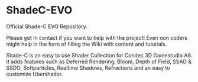 ShadeC-EVO
==========

Official Shade-C EVO Repository.

Please get in contact if you want to help with the project! Even non coders might help in the form of filling the Wiki with content and tutorials.

Shade-C is an easy to use Shader Collection for Conitec 3D Gamestudio A8. It adds features such as Deferred Rendering, Bloom, Depth of Field, SSAO & SSDO, Softparticles, Realtime Shadows, Refractions and an easy to customize Ubershader. 
